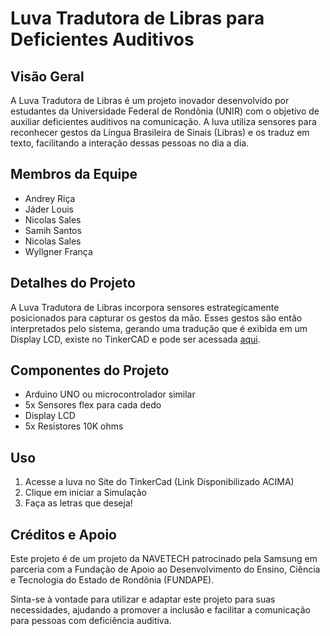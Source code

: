 # Luva Tradutora de Libras para Deficientes Auditivos

## Visão Geral
A Luva Tradutora de Libras é um projeto inovador desenvolvido por estudantes da Universidade Federal de Rondônia (UNIR) com o objetivo de auxiliar deficientes auditivos na comunicação. A luva utiliza sensores para reconhecer gestos da Língua Brasileira de Sinais (Libras) e os traduz em texto, facilitando a interação dessas pessoas no dia a dia.

## Membros da Equipe
- Andrey Riça
- Jáder Louis
- Nicolas Sales
- Samih Santos
- Nicolas Sales
- Wyllgner França

## Detalhes do Projeto
A Luva Tradutora de Libras incorpora sensores estrategicamente posicionados para capturar os gestos da mão. Esses gestos são então interpretados pelo sistema, gerando uma tradução que é exibida em um Display LCD, existe no TinkerCAD e pode ser acessada [aqui](https://www.tinkercad.com/things/hVyl67xtio0-copy-of-projeto-sam/editel?sharecode=kT80UvoLk5Z6qPmZ-q5U6sUCxf9wAOqmYFvu8rRCv3k).

## Componentes do Projeto
- Arduino UNO ou microcontrolador similar
- 5x Sensores flex para cada dedo
- Display LCD
- 5x Resistores 10K ohms

## Uso
1. Acesse a luva no Site do TinkerCad (Link Disponibilizado ACIMA)
2. Clique em iniciar a Simulação
3. Faça as letras que deseja!

## Créditos e Apoio
Este projeto é de um projeto da NAVETECH patrocinado pela Samsung em parceria com a Fundação de Apoio ao Desenvolvimento do Ensino, Ciência e Tecnologia do Estado de Rondônia (FUNDAPE).

Sinta-se à vontade para utilizar e adaptar este projeto para suas necessidades, ajudando a promover a inclusão e facilitar a comunicação para pessoas com deficiência auditiva.
